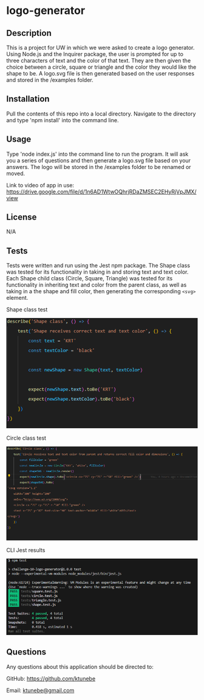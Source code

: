 # logo-generator

## Description

This is a project for UW in which we were asked to create a logo generator. Using Node.js and the Inquirer package, the user is prompted for up to three characters of text and the color of that text. They are then given the choice between a circle, square or triangle and the color they would like the shape to be. A logo.svg file is then generated based on the user responses and stored in the /examples folder.

## Installation

Pull the contents of this repo into a local directory. Navigate to the directory and type 'npm install' into the command line.

## Usage

Type 'node index.js' into the command line to run the program. It will ask you a series of questions and then generate a logo.svg file based on your answers. The logo will be stored in the /examples folder to be renamed or moved.

Link to video of app in use: https://drive.google.com/file/d/1n6AD1WtwOQhrjRDaZMSEC2EHyRjVpJMX/view

## License

N/A

## Tests

Tests were written and run using the Jest npm package. The Shape class was tested for its functionality in taking in and storing text and text color. Each Shape child class (Circle, Square, Triangle) was tested for its functionality in inheriting text and color from the parent class, as well as taking in a the shape and fill color, then generating the corresponding `<svg>` element.

Shape class test

![Screenshot of the shape class test](./screenshots/shape-test.png)

Circle class test

![Screenshot of the circle class test](./screenshots/circle-test.png)

CLI Jest results

![Screenshot of the test results](./screenshots/test-results.png)



## Questions

Any questions about this application should be directed to:

GitHub: https://github.com/ktunebe

Email: ktunebe@gmail.com
